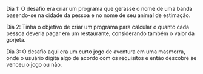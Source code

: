 Dia 1:
O desafio era criar um programa que gerasse o nome de uma banda basendo-se na cidade da pessoa e no nome de seu animal de estimação.

Dia 2:
Tinha o objetivo de criar um programa para calcular o quanto cada pessoa deveria pagar em um restaurante, considerando também o valor da gorjeta.

Dia 3:
O desafio aqui era um curto jogo de aventura em uma masmorra, onde o usuário digita algo de acordo com os requisitos e então descobre se venceu o jogo ou não.
